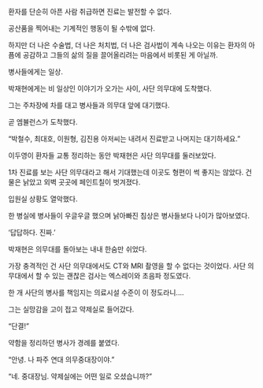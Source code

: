 환자를 단순히 아픈 사람 취급하면 진료는 발전할 수 없다.

공산품을 찍어내는 기계적인 행동이 될 수밖에 없다.

하지만 더 나은 수술법, 더 나은 처치법, 더 나은 검사법이 계속 나오는 이유는 환자의 아픔에 공감하고 그들의 삶의 질을 끌어올리려는 마음에서 비롯된 게 아닐까.

병사들에게는 일상.

박재현에게는 비 일상인 이야기가 오가는 사이, 사단 의무대에 도착했다.

그는 주차장에 차를 대고 병사들과 의무대 앞에 대기했다.

곧 엠뷸런스가 도착했다.

“박철수, 최대호, 이원형, 김진용 아저씨는 내려서 진료받고 나머지는 대기하세요.”

이두영이 환자들 교통 정리하는 동안 박재현은 사단 의무대를 둘러보았다.

1차 진료를 보는 사단 의무대라고 해서 기대했는데 이곳도 형편이 썩 좋지는 않았다. 건물은 낡았고 외벽 곳곳에 페인트칠이 벗겨졌다.

입원실 상황도 열악했다.

한 병실에 병사들이 우글우글 했으며 낡아빠진 침상은 병사들보다 나이가 많아보였다.

‘답답하다. 진짜.’

박재현은 의무대를 돌아보는 내내 한숨만 쉬었다.

가장 충격적인 건 사단 의무대에서도 CT와 MRI 촬영을 할 수 없다는 것이었다. 사단 의무대에서 할 수 있는 괜찮은 검사는 엑스레이와 초음파 정도였다.

한 개 사단의 병사를 책임지는 의료시설 수준이 이 정도라니....

그는 실망감을 고이 접고 약제실로 들어갔다.

“단결!”

약함을 정리하던 병사가 경례를 붙였다.

“안녕. 나 파주 연대 의무중대장이야.”

“네. 중대장님. 약제실에는 어떤 일로 오셨습니까?”